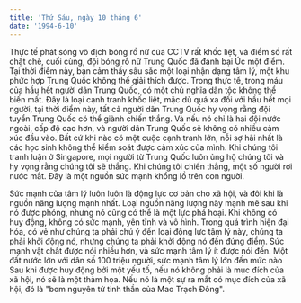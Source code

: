 ```yaml
---
title: 'Thứ Sáu, ngày 10 tháng 6'
date: '1994-6-10'
---
```


Thực tế phát sóng vô địch bóng rổ nữ của CCTV rất khốc liệt, và điểm số rất chặt chẽ, cuối cùng, đội bóng rổ nữ Trung Quốc đã đánh bại Úc một điểm. Tại thời điểm này, bạn cảm thấy sâu sắc một loại nhận dạng tâm lý, một khu phức hợp Trung Quốc không thể giải thích được. Trong thực tế, trong máu của hầu hết người dân Trung Quốc, có một chủ nghĩa dân tộc không thể biến mất. Đây là loại cạnh tranh khốc liệt, mặc dù quá xa đối với hầu hết mọi người, tại thời điểm này, tất cả người dân Trung Quốc hy vọng rằng đội tuyển Trung Quốc có thể giành chiến thắng. Và nếu nó chỉ là hai đội nước ngoài, cấp độ cao hơn, và người dân Trung Quốc sẽ không có nhiều cảm xúc đầu vào. Bất cứ khi nào có một cuộc cạnh tranh lớn, nỗi sợ hãi nhất là các học sinh không thể kiểm soát được cảm xúc của mình. Khi chúng tôi tranh luận ở Singapore, mọi người từ Trung Quốc luôn ủng hộ chúng tôi và hy vọng rằng chúng tôi sẽ thắng. Khi chúng tôi chiến thắng, một số người rơi nước mắt. Đây là một nguồn sức mạnh khổng lồ trên con người.

Sức mạnh của tâm lý luôn luôn là động lực cơ bản cho xã hội, và đôi khi là nguồn năng lượng mạnh nhất. Loại nguồn năng lượng này mạnh mẽ sau khi nó được phóng, nhưng nó cũng có thể là một lực phá hoại. Khi không có huy động, không có sức mạnh, yên tĩnh và vô hình. Trong quá trình hiện đại hóa, có vẻ như chúng ta phải chú ý đến loại động lực tâm lý này, chúng ta phải khởi động nó, nhưng chúng ta phải khởi động nó đến đúng điểm. Sức mạnh vật chất được nói nhiều hơn, và sức mạnh tâm lý ít được nói đến. Một đất nước lớn với dân số 100 triệu người, sức mạnh tâm lý lớn đến mức nào Sau khi được huy động bởi một yếu tố, nếu nó không phải là mục đích của xã hội, nó sẽ là một thảm họa. Nếu nó là một sự ra mắt có mục đích của xã hội, đó là "bom nguyên tử tinh thần của Mao Trạch Đông".

